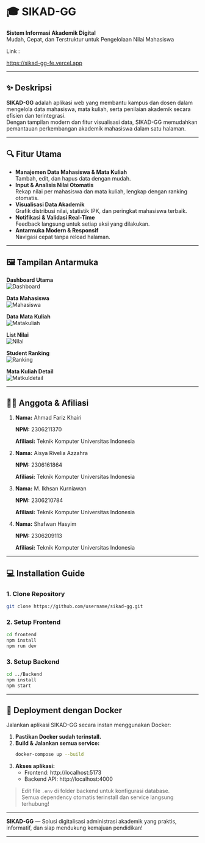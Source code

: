# 🎓 SIKAD-GG
**Sistem Informasi Akademik Digital**  
Mudah, Cepat, dan Terstruktur untuk Pengelolaan Nilai Mahasiswa

Link :

https://sikad-gg-fe.vercel.app

---

## ✨ Deskripsi

**SIKAD-GG** adalah aplikasi web yang membantu kampus dan dosen dalam mengelola data mahasiswa, mata kuliah, serta penilaian akademik secara efisien dan terintegrasi.  
Dengan tampilan modern dan fitur visualisasi data, SIKAD-GG memudahkan pemantauan perkembangan akademik mahasiswa dalam satu halaman.

---

## 🔍 Fitur Utama

- **Manajemen Data Mahasiswa & Mata Kuliah**  
  Tambah, edit, dan hapus data dengan mudah.
- **Input & Analisis Nilai Otomatis**  
  Rekap nilai per mahasiswa dan mata kuliah, lengkap dengan ranking otomatis.
- **Visualisasi Data Akademik**  
  Grafik distribusi nilai, statistik IPK, dan peringkat mahasiswa terbaik.
- **Notifikasi & Validasi Real-Time**  
  Feedback langsung untuk setiap aksi yang dilakukan.
- **Antarmuka Modern & Responsif**  
  Navigasi cepat tanpa reload halaman.

---

## 🖼️ Tampilan Antarmuka

**Dashboard Utama**  
![Dashboard](https://imgur.com/PSViStq.png)

**Data Mahasiswa**  
![Mahasiswa](https://imgur.com/aNfQxAr.png)

**Data Mata Kuliah**  
![Matakuliah](https://imgur.com/Dvx217u.png)

**List Nilai**  
![Nilai](https://imgur.com/h7BXPzS.png)

**Student Ranking**  
![Ranking](https://imgur.com/c003nog.png)

**Mata Kuliah Detail**  
![Matkuldetail](https://imgur.com/7Gzxx0b.png)

---


## 👨‍💻 Anggota & Afiliasi

1.  **Nama:** Ahmad Fariz Khairi

    **NPM:** 2306211370

    **Afiliasi:** Teknik Komputer Universitas Indonesia

2.  **Nama:** Aisya Rivelia Azzahra

    **NPM:** 2306161864

    **Afiliasi:** Teknik Komputer Universitas Indonesia

3.  **Nama:** M. Ikhsan Kurniawan

    **NPM:** 2306210784

    **Afiliasi:** Teknik Komputer Universitas Indonesia

4.  **Nama:** Shafwan Hasyim 

    **NPM:** 2306209113

    **Afiliasi:** Teknik Komputer Universitas Indonesia

---

## 💻 Installation Guide

### 1. Clone Repository

```sh
git clone https://github.com/username/sikad-gg.git
```

### 2. Setup Frontend

```sh
cd frontend
npm install
npm run dev
```

### 3. Setup Backend

```sh
cd ../Backend
npm install
npm start
```

---

## 🐳 Deployment dengan Docker

Jalankan aplikasi SIKAD-GG secara instan menggunakan Docker:

1. **Pastikan Docker sudah terinstall.**
2. **Build & Jalankan semua service:**
   ```sh
   docker-compose up --build
   ```
3. **Akses aplikasi:**
   - Frontend: http://localhost:5173  
   - Backend API: http://localhost:4000

> Edit file `.env` di folder backend untuk konfigurasi database.  
> Semua dependency otomatis terinstall dan service langsung terhubung!

---

**SIKAD-GG** — Solusi digitalisasi administrasi akademik yang praktis, informatif, dan siap mendukung kemajuan pendidikan!

---
